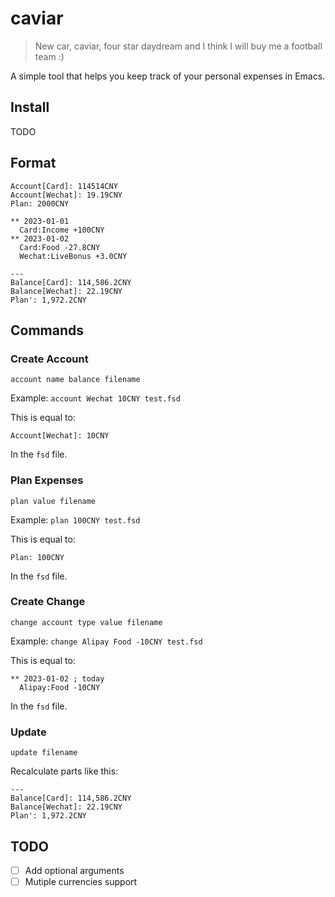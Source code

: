# caviar
> New car, caviar, four star daydream and I think I will buy me a football team :)

A simple tool that helps you keep track of your personal expenses in Emacs.

## Install
TODO

## Format
```
Account[Card]: 114514CNY
Account[Wechat]: 19.19CNY
Plan: 2000CNY

** 2023-01-01
  Card:Income +100CNY
** 2023-01-02
  Card:Food -27.8CNY
  Wechat:LiveBonus +3.0CNY

---
Balance[Card]: 114,586.2CNY
Balance[Wechat]: 22.19CNY
Plan': 1,972.2CNY
```

## Commands
### Create Account
`account name balance filename`

Example: `account Wechat 10CNY test.fsd`

This is equal to:
```
Account[Wechat]: 10CNY
```
In the `fsd` file.

### Plan Expenses
`plan value filename`

Example: `plan 100CNY test.fsd`

This is equal to:
```
Plan: 100CNY
```
In the `fsd` file.

### Create Change
`change account type value filename`

Example: `change Alipay Food -10CNY test.fsd`

This is equal to:
```
** 2023-01-02 ; today
  Alipay:Food -10CNY
```
In the `fsd` file.

### Update
`update filename`

Recalculate parts like this:
```
---
Balance[Card]: 114,586.2CNY
Balance[Wechat]: 22.19CNY
Plan': 1,972.2CNY
```

## TODO
- [ ] Add optional arguments
- [ ] Mutiple currencies support
